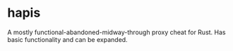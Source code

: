 # hapis


A mostly functional-abandoned-midway-through proxy cheat for Rust. Has basic functionality and can be expanded. 
